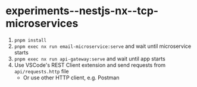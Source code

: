 # experiments--nestjs-nx--tcp-microservices

1. `pnpm install`
2. `pnpm exec nx run email-microservice:serve` and wait until microservice starts
3. `pnpm exec nx run api-gateway:serve` and wait until app starts
4. Use VSCode's REST Client extension and send requests from `api/requests.http` file
   * Or use other HTTP client, e.g. Postman
